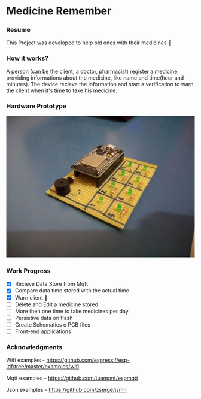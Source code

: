 # Medicine Remember

### Resume

This Project was developed to help old ones with their medicines :older_man:

### How it works?

A person (can be the client, a doctor, pharmacist) register a medicine, providing informations about the medicine, like name and time(hour and minutes). The device recieve the information and start a verification to warn the client when it's time to take his medicine.

### Hardware Prototype

![image of prototype](https://github.com/raafaeldantas/medicine-remember/blob/master/Images/prototype.jpeg)

### Work Progress
- [x] Recieve Data Store from Mqtt
- [x] Compare data time stored with the actual time
- [x] Warn client :older_man:
- [ ] Delete and Edit a medicine stored
- [ ] More then one time to take medicines per day
- [ ] Persistive data on flash
- [ ] Create Schematics e PCB files
- [ ] Front-end applications

### Acknowledgments

Wifi examples - https://github.com/espressif/esp-idf/tree/master/examples/wifi

Mqtt examples - https://github.com/tuanpmt/espmqtt

Json examples - https://github.com/zserge/jsmn